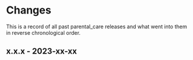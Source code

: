 # Changes

This is a record of all past parental_care releases and what went into them in reverse
chronological order.

## x.x.x - 2023-xx-xx
